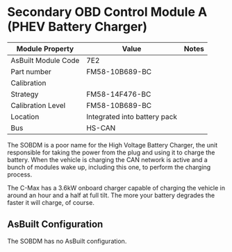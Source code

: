 # Secondary OBD Control Module A (PHEV Battery Charger)

| Module Property     | Value                        | Notes |
| ------------------- | ---------------------------- | ----- |
| AsBuilt Module Code | 7E2                          |       |
| Part number         | FM58-10B689-BC               |       |
| Calibration         |                              |       |
| Strategy            | FM58-14F476-BC               |       |
| Calibration Level   | FM58-10B689-BC               |       |
| Location            | Integrated into battery pack |       |
| Bus                 | HS-CAN                       |       |

The SOBDM is a poor name for the High Voltage Battery Charger, the unit responsible for taking the power from the plug and using it to charge the battery. When the vehicle is charging the CAN network is active and a bunch of modules wake up, including this one, to perform the charging process.

The C-Max has a 3.6kW onboard charger capable of charging the vehicle in around an hour and a half at full tilt. The more your battery degrades the faster it will charge, of course.

## AsBuilt Configuration

The SOBDM has no AsBuilt configuration.
